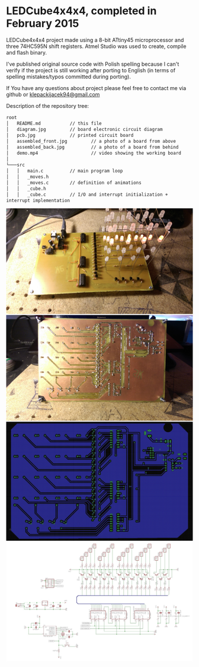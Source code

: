 # LEDCube4x4x4, completed in February 2015
LEDCube4x4x4 project made using a 8-bit ATtiny45 microprocessor and three 74HC595N shift registers.
Atmel Studio was used to create, compile and flash binary.

I've published original source code with Polish spelling because I can't verify if the project is still working after porting to English (in terms of spelling mistakes/typos committed during porting).

If You have any questions about project please feel free to contact me via github or klepackijacek94@gmail.com

Description of the repository tree:
```
root
│   README.md			// this file
│   diagram.jpg			// board electronic circuit diagram
│   pcb.jpg		        // printed circuit board
│   assembled_front.jpg         // a photo of a board from above
│   assembled_back.jpg 	        // a photo of a board from behind
│   demo.mp4                    // video showing the working board
│
└───src
│   │   main.c 			// main program loop
│   │   _moves.h	
│   │   _moves.c		// definition of animations
│   │   _cube.h
│   │   _cube.c			// I/O and interrupt initialization + interrupt implementation
```
![Led Cube front view](assembled_front.jpg "Front view")
![Led Cube back view](assembled_back.jpg "Back view")
![Led Cube assembled PCB](pcb.jpg "Assembled PCB")
![Led Cube circuit design](diagram.jpg "Circuit design")
